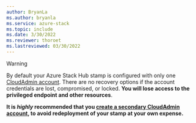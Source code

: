 ```yaml
---
author: BryanLa
ms.author: bryanla
ms.service: azure-stack
ms.topic: include
ms.date: 3/30/2022
ms.reviewer: thoroet
ms.lastreviewed: 03/30/2022
---
```


> [!Warning]  
> By default your Azure Stack Hub stamp is configured with only one [CloudAdmin account](../operator/azure-stack-manage-basics.md#what-account-should-i-use). There are no recovery options if the account credentials are lost, compromised, or locked. **You will lose access to the privileged endpoint and other resources**. 
>  
> **It is *highly* recommended that you [create a secondary CloudAdmin account](../reference/pep/new-cloudadminuser.md), to avoid redeployment of your stamp at your own expense.**